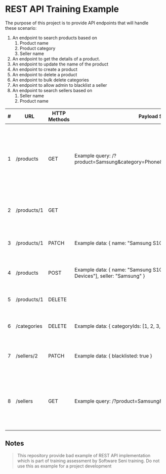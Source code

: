 # REST API Training Example

The purpose of this project is to provide API endpoints that will handle these scenario:

1. An endpoint to search products based on
    1. Product name
    2. Product category
    3. Seller name
2. An endpoint to get the details of a product.
3. An endpoint to update the name of the product
4. An endpoint to create a product
5. An endpoint to delete a product
6. An endpoint to bulk delete categories
7. An endpoint to allow admin to blacklist a seller
8. An endpoint to search sellers based on
    1. Seller name
    2. Product name
    
|#  |URL                        |HTTP Methods|Payload Samples                                                                                            |Description                                                                         |
|---|---------------------------|------------|-----------------------------------------------------------------------------------------------------------|------------------------------------------------------------------------------------|
|1  |/products                  |GET         |Example query: /?product=Samsung&category=Phone&seller=Samsung&page=1&limit=10                                                   |An endpoint to search products based on product name, product category, seller name.|
|2  |/products/1                |GET         |                                                                                                           |An endpoint to get the details of a product.                                        |
|3  |/products/1                |PATCH      |Example data: {    name: "Samsung S10" }                                                                   |An endpoint to update the name of the product                                       |
|4  |/products           |POST        |Example data: {    name: "Samsung S10",    categories: ["Phones", "Mobile Devices"],    seller: "Samsung" }|An endpoint to create a product                                                     |
|5  |/products/1                  |DELETE      | |An endpoint to delete a product                                                     |
|6  |/categories         |DELETE        |Example data: {    categoryIds: [1, 2, 3, 4, 5] }                                                          |An endpoint to bulk delete categories                                               |
|7  |/sellers/2 |PATCH      |Example data: {     blacklisted: true }                                                    |An endpoint to allow admin to blacklist a seller                                    |
|8  |/sellers                   |GET        |Example query: /?product=Samsung&seller=Samsung&page=1&limit=10                                                   |An endpoint to search sellers based on seller name and product name                 |


## Notes
> This repository provide bad example of REST API implementation
> which is part of training assessment by Software Seni training.
> Do not use this as example for a project development
